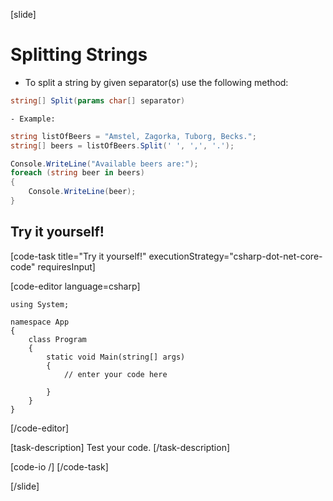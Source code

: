 [slide]
# Splitting Strings

- To split a string by given separator(s) use the following method:


```csharp
string[] Split(params char[] separator)

```
    - Example:


```csharp
string listOfBeers = "Amstel, Zagorka, Tuborg, Becks.";
string[] beers = listOfBeers.Split(' ', ',', '.');

Console.WriteLine("Available beers are:");
foreach (string beer in beers)
{
    Console.WriteLine(beer);
}
```
## Try it yourself!

[code-task title="Try it yourself!" executionStrategy="csharp-dot-net-core-code" requiresInput]

[code-editor language=csharp]
```
using System;

namespace App
{
    class Program
    {
        static void Main(string[] args)
        {
		    // enter your code here
		    
		}
	}
}
```
[/code-editor]

[task-description]
Test your code.
[/task-description]

[code-io /]
[/code-task]

[/slide]


